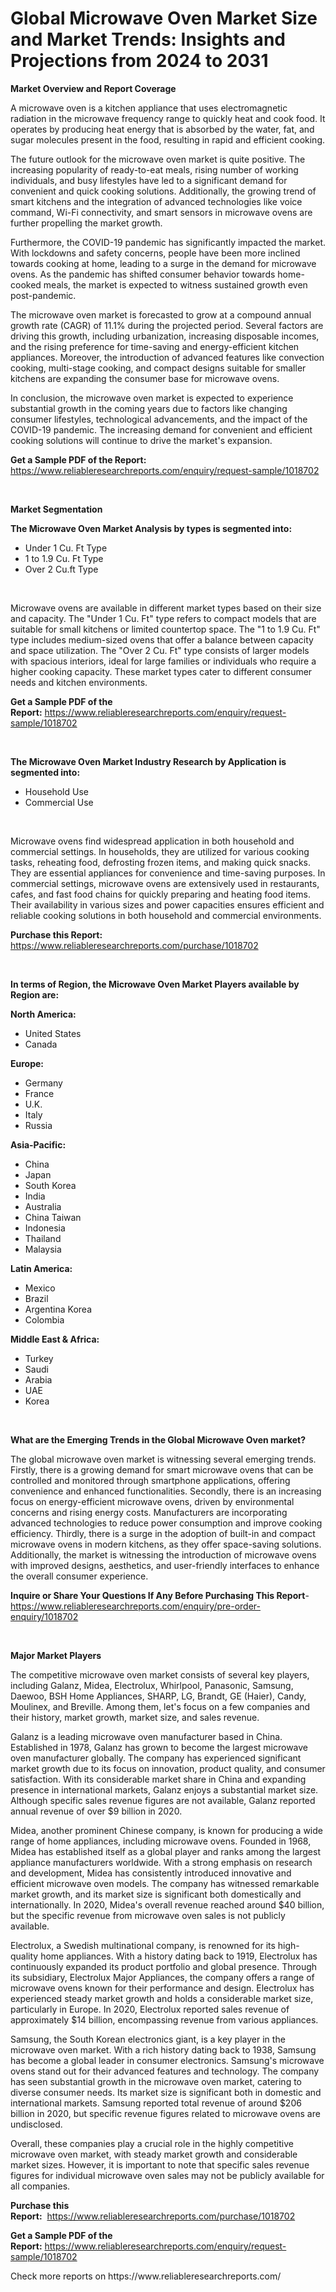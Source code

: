 <p><h1>Global Microwave Oven Market Size and Market Trends: Insights and Projections from 2024 to 2031</h1></p><p><strong>Market Overview and Report Coverage</strong></p>
<p><p>A microwave oven is a kitchen appliance that uses electromagnetic radiation in the microwave frequency range to quickly heat and cook food. It operates by producing heat energy that is absorbed by the water, fat, and sugar molecules present in the food, resulting in rapid and efficient cooking.</p><p>The future outlook for the microwave oven market is quite positive. The increasing popularity of ready-to-eat meals, rising number of working individuals, and busy lifestyles have led to a significant demand for convenient and quick cooking solutions. Additionally, the growing trend of smart kitchens and the integration of advanced technologies like voice command, Wi-Fi connectivity, and smart sensors in microwave ovens are further propelling the market growth.</p><p>Furthermore, the COVID-19 pandemic has significantly impacted the market. With lockdowns and safety concerns, people have been more inclined towards cooking at home, leading to a surge in the demand for microwave ovens. As the pandemic has shifted consumer behavior towards home-cooked meals, the market is expected to witness sustained growth even post-pandemic.</p><p>The microwave oven market is forecasted to grow at a compound annual growth rate (CAGR) of 11.1% during the projected period. Several factors are driving this growth, including urbanization, increasing disposable incomes, and the rising preference for time-saving and energy-efficient kitchen appliances. Moreover, the introduction of advanced features like convection cooking, multi-stage cooking, and compact designs suitable for smaller kitchens are expanding the consumer base for microwave ovens.</p><p>In conclusion, the microwave oven market is expected to experience substantial growth in the coming years due to factors like changing consumer lifestyles, technological advancements, and the impact of the COVID-19 pandemic. The increasing demand for convenient and efficient cooking solutions will continue to drive the market's expansion.</p></p>
<p><strong>Get a Sample PDF of the Report:</strong> <a href="https://www.reliableresearchreports.com/enquiry/request-sample/1018702">https://www.reliableresearchreports.com/enquiry/request-sample/1018702</a></p>
<p>&nbsp;</p>
<p><strong>Market Segmentation</strong></p>
<p><strong>The Microwave Oven Market Analysis by types is segmented into:</strong></p>
<p><ul><li>Under 1 Cu. Ft Type</li><li>1 to 1.9 Cu. Ft Type</li><li>Over 2 Cu.ft Type</li></ul></p>
<p>&nbsp;</p>
<p><p>Microwave ovens are available in different market types based on their size and capacity. The "Under 1 Cu. Ft" type refers to compact models that are suitable for small kitchens or limited countertop space. The "1 to 1.9 Cu. Ft" type includes medium-sized ovens that offer a balance between capacity and space utilization. The "Over 2 Cu. Ft" type consists of larger models with spacious interiors, ideal for large families or individuals who require a higher cooking capacity. These market types cater to different consumer needs and kitchen environments.</p></p>
<p><strong>Get a Sample PDF of the Report:</strong>&nbsp;<a href="https://www.reliableresearchreports.com/enquiry/request-sample/1018702">https://www.reliableresearchreports.com/enquiry/request-sample/1018702</a></p>
<p>&nbsp;</p>
<p><strong>The Microwave Oven Market Industry Research by Application is segmented into:</strong></p>
<p><ul><li>Household Use</li><li>Commercial Use</li></ul></p>
<p>&nbsp;</p>
<p><p>Microwave ovens find widespread application in both household and commercial settings. In households, they are utilized for various cooking tasks, reheating food, defrosting frozen items, and making quick snacks. They are essential appliances for convenience and time-saving purposes. In commercial settings, microwave ovens are extensively used in restaurants, cafes, and fast food chains for quickly preparing and heating food items. Their availability in various sizes and power capacities ensures efficient and reliable cooking solutions in both household and commercial environments.</p></p>
<p><strong>Purchase this Report:</strong>&nbsp; <a href="https://www.reliableresearchreports.com/purchase/1018702">https://www.reliableresearchreports.com/purchase/1018702</a></p>
<p>&nbsp;</p>
<p><strong>In terms of Region, the Microwave Oven Market Players available by Region are:</strong></p>
<p>
    <p> <strong> North America: </strong>
        <ul>
            <li>United States</li>
            <li>Canada</li>
        </ul>
        </p> 
    <p> <strong> Europe: </strong>
        <ul>
            <li>Germany</li>
            <li>France</li>
            <li>U.K.</li>
            <li>Italy</li>
            <li>Russia</li>
        </ul>
        </p> 
    <p> <strong> Asia-Pacific: </strong>
        <ul>
            <li>China</li>
            <li>Japan</li>
            <li>South Korea</li>
            <li>India</li>
            <li>Australia</li>
            <li>China Taiwan</li>
            <li>Indonesia</li>
            <li>Thailand</li>
            <li>Malaysia</li>
        </ul>
        </p> 
    <p> <strong> Latin America: </strong>
        <ul>
            <li>Mexico</li>
            <li>Brazil</li>
            <li>Argentina Korea</li>
            <li>Colombia</li>
        </ul>
        </p> 
    <p> <strong> Middle East & Africa: </strong>
        <ul>
            <li>Turkey</li>
            <li>Saudi</li>
            <li>Arabia</li>
            <li>UAE</li>
            <li>Korea</li>
        </ul>
    </p>
    </p>
<p>&nbsp;</p>
<p><strong>What are the Emerging Trends in the Global Microwave Oven market?</strong></p>
<p><p>The global microwave oven market is witnessing several emerging trends. Firstly, there is a growing demand for smart microwave ovens that can be controlled and monitored through smartphone applications, offering convenience and enhanced functionalities. Secondly, there is an increasing focus on energy-efficient microwave ovens, driven by environmental concerns and rising energy costs. Manufacturers are incorporating advanced technologies to reduce power consumption and improve cooking efficiency. Thirdly, there is a surge in the adoption of built-in and compact microwave ovens in modern kitchens, as they offer space-saving solutions. Additionally, the market is witnessing the introduction of microwave ovens with improved designs, aesthetics, and user-friendly interfaces to enhance the overall consumer experience.</p></p>
<p><strong>Inquire or Share Your Questions If Any Before Purchasing This Report</strong>- <a href="https://www.reliableresearchreports.com/enquiry/pre-order-enquiry/1018702">https://www.reliableresearchreports.com/enquiry/pre-order-enquiry/1018702</a></p>
<p>&nbsp;</p>
<p><strong>Major Market Players</strong></p>
<p><p>The competitive microwave oven market consists of several key players, including Galanz, Midea, Electrolux, Whirlpool, Panasonic, Samsung, Daewoo, BSH Home Appliances, SHARP, LG, Brandt, GE (Haier), Candy, Moulinex, and Breville. Among them, let's focus on a few companies and their history, market growth, market size, and sales revenue.</p><p>Galanz is a leading microwave oven manufacturer based in China. Established in 1978, Galanz has grown to become the largest microwave oven manufacturer globally. The company has experienced significant market growth due to its focus on innovation, product quality, and consumer satisfaction. With its considerable market share in China and expanding presence in international markets, Galanz enjoys a substantial market size. Although specific sales revenue figures are not available, Galanz reported annual revenue of over $9 billion in 2020.</p><p>Midea, another prominent Chinese company, is known for producing a wide range of home appliances, including microwave ovens. Founded in 1968, Midea has established itself as a global player and ranks among the largest appliance manufacturers worldwide. With a strong emphasis on research and development, Midea has consistently introduced innovative and efficient microwave oven models. The company has witnessed remarkable market growth, and its market size is significant both domestically and internationally. In 2020, Midea's overall revenue reached around $40 billion, but the specific revenue from microwave oven sales is not publicly available.</p><p>Electrolux, a Swedish multinational company, is renowned for its high-quality home appliances. With a history dating back to 1919, Electrolux has continuously expanded its product portfolio and global presence. Through its subsidiary, Electrolux Major Appliances, the company offers a range of microwave ovens known for their performance and design. Electrolux has experienced steady market growth and holds a considerable market size, particularly in Europe. In 2020, Electrolux reported sales revenue of approximately $14 billion, encompassing revenue from various appliances.</p><p>Samsung, the South Korean electronics giant, is a key player in the microwave oven market. With a rich history dating back to 1938, Samsung has become a global leader in consumer electronics. Samsung's microwave ovens stand out for their advanced features and technology. The company has seen substantial growth in the microwave oven market, catering to diverse consumer needs. Its market size is significant both in domestic and international markets. Samsung reported total revenue of around $206 billion in 2020, but specific revenue figures related to microwave ovens are undisclosed.</p><p>Overall, these companies play a crucial role in the highly competitive microwave oven market, with steady market growth and considerable market sizes. However, it is important to note that specific sales revenue figures for individual microwave oven sales may not be publicly available for all companies.</p></p>
<p><strong>Purchase this Report:</strong>&nbsp;&nbsp;<a href="https://www.reliableresearchreports.com/purchase/1018702">https://www.reliableresearchreports.com/purchase/1018702</a></p>
<p></p>
<p><strong>Get a Sample PDF of the Report:</strong>&nbsp;<a href="https://www.reliableresearchreports.com/enquiry/request-sample/1018702">https://www.reliableresearchreports.com/enquiry/request-sample/1018702</a></p>
<p>Check more reports on https://www.reliableresearchreports.com/</p>